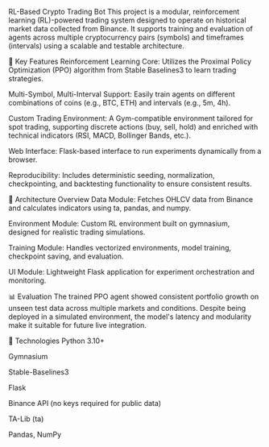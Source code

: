 RL-Based Crypto Trading Bot
This project is a modular, reinforcement learning (RL)-powered trading system designed to operate on historical market data collected from Binance. It supports training and evaluation of agents across multiple cryptocurrency pairs (symbols) and timeframes (intervals) using a scalable and testable architecture.

🚀 Key Features
Reinforcement Learning Core: Utilizes the Proximal Policy Optimization (PPO) algorithm from Stable Baselines3 to learn trading strategies.

Multi-Symbol, Multi-Interval Support: Easily train agents on different combinations of coins (e.g., BTC, ETH) and intervals (e.g., 5m, 4h).

Custom Trading Environment: A Gym-compatible environment tailored for spot trading, supporting discrete actions (buy, sell, hold) and enriched with technical indicators (RSI, MACD, Bollinger Bands, etc.).

Web Interface: Flask-based interface to run experiments dynamically from a browser.

Reproducibility: Includes deterministic seeding, normalization, checkpointing, and backtesting functionality to ensure consistent results.

🧩 Architecture Overview
Data Module: Fetches OHLCV data from Binance and calculates indicators using ta, pandas, and numpy.

Environment Module: Custom RL environment built on gymnasium, designed for realistic trading simulations.

Training Module: Handles vectorized environments, model training, checkpoint saving, and evaluation.

UI Module: Lightweight Flask application for experiment orchestration and monitoring.

📊 Evaluation
The trained PPO agent showed consistent portfolio growth on unseen test data across multiple markets and conditions. Despite being deployed in a simulated environment, the model's latency and modularity make it suitable for future live integration.

🔧 Technologies
Python 3.10+

Gymnasium

Stable-Baselines3

Flask

Binance API (no keys required for public data)

TA-Lib (ta)

Pandas, NumPy

